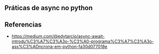 ## Práticas de async no python

## Referencias

- https://medium.com/@edytarcio/async-await-introdu%C3%A7%C3%A3o-%C3%A0-programa%C3%A7%C3%A3o-ass%C3%ADncrona-em-python-fa30d077018e
